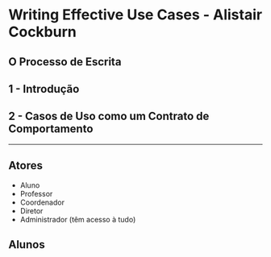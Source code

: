 # Writing Effective Use Cases - Alistair Cockburn

## O Processo de Escrita


## 1 - Introdução


## 2 - Casos de Uso como um Contrato de Comportamento



- - - - - - - - - - - - - - - - - - - - - - - - - - - - - - - - - - - - - - - - - - - - - - - - - -

## Atores
- Aluno
- Professor
- Coordenador
- Diretor
- Administrador (têm acesso à tudo)

## Alunos


